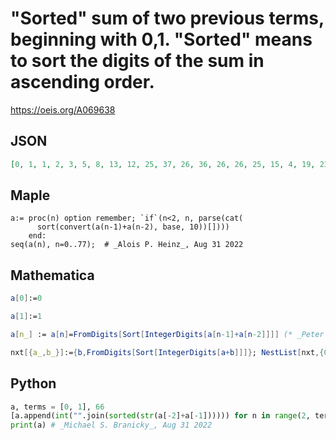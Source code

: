 # "Sorted" sum of two previous terms, beginning with 0,1\. "Sorted" means to sort the digits of the sum in ascending order\.
https://oeis.org/A069638
## JSON
```JSON
[0, 1, 1, 2, 3, 5, 8, 13, 12, 25, 37, 26, 36, 26, 26, 25, 15, 4, 19, 23, 24, 47, 17, 46, 36, 28, 46, 47, 39, 68, 17, 58, 57, 115, 127, 224, 135, 359, 449, 88, 357, 445, 28, 347, 357, 47, 44, 19, 36, 55, 19, 47, 66, 113, 179, 229, 48, 277, 235, 125, 36, 116, 125, 124, 249, 337]
```
## Maple
```Maple
a:= proc(n) option remember; `if`(n<2, n, parse(cat(
      sort(convert(a(n-1)+a(n-2), base, 10))[])))
    end:
seq(a(n), n=0..77);  # _Alois P. Heinz_, Aug 31 2022
```
## Mathematica
```Mathematica
a[0]:=0
```
```Mathematica
a[1]:=1
```
```Mathematica
a[n_] := a[n]=FromDigits[Sort[IntegerDigits[a[n-1]+a[n-2]]]] (* _Peter J. C. Moses_, Feb 08 2014 *)
```
```Mathematica
nxt[{a_,b_}]:={b,FromDigits[Sort[IntegerDigits[a+b]]]}; NestList[nxt,{0,1},70][[All,1]] (* _Harvey P. Dale_, Jul 27 2020 *)
```
## Python
```Python
a, terms = [0, 1], 66
[a.append(int("".join(sorted(str(a[-2]+a[-1]))))) for n in range(2, terms)]
print(a) # _Michael S. Branicky_, Aug 31 2022
```
